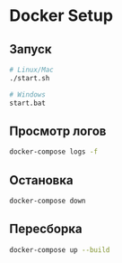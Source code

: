 # Docker Setup

## Запуск

```bash
# Linux/Mac
./start.sh

# Windows
start.bat
```

## Просмотр логов

```bash
docker-compose logs -f
```

## Остановка

```bash
docker-compose down
```

## Пересборка

```bash
docker-compose up --build
```
